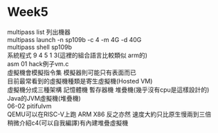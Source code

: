 # Week5
multipass list 列出機器<br>
multipass launch -n sp109b -c 4 -m 4G -d 40G<br>
multipass shell sp109b<br>
系統程式 9 4 5 1 3(這裡的組合語言比較類似 arm的)<br>
asm 01 hack例子vm.c<br>
虛擬機會模擬指令集 模擬器則可能只有表面而已<br>
目前最常看到的虛擬機種類是寄生虛擬機(Hosted VM)<br>
虛擬機分成三種架構 記憶體機 暫存器機 堆疊機(幾乎沒有cpu是這樣設計的)<br>
Java的JVM虛擬機(堆疊機)<br>
06-02 pitifulvm<br>
QEMU可以在RISC-V上跑 ARM X86 反之亦然 速度大約只比原生慢兩到三倍<br>
稍微介紹c4(可以自我編譯)有內建堆疊虛擬機<br>